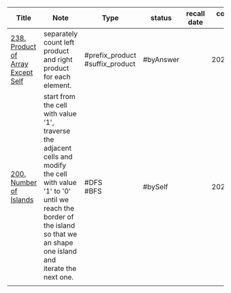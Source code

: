 

| Title                                                                                            | Note                                                                                                                                                                                                       | Type                            | status    | recall date | complete date |
| ------------------------------------------------------------------------------------------------ | ---------------------------------------------------------------------------------------------------------------------------------------------------------------------------------------------------------- | ------------------------------- | --------- | ----------- | ------------- |
| [238. Product of Array Except Self](https://leetcode.com/problems/product-of-array-except-self/) | separately count left product and right product for each element.                                                                                                                                          | #prefix_product #suffix_product | #byAnswer |             | 2024/10/28    |
| [200. Number of Islands](https://leetcode.com/problems/number-of-islands/)                       | start from the cell with value '1', traverse the adjacent cells and modify the cell with value '1' to '0' until we reach the border of the island so that we an shape one island and iterate the next one. | #DFS<br>#BFS                    | #bySelf   |             | 2024/10/28    |
|                                                                                                  |                                                                                                                                                                                                            |                                 |           |             |               |
